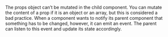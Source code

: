 The props object can’t be mutated in the child component. You can mutate the content of a prop if it is an object or an array, but this is considered a bad practice. When a component wants to notify its parent component that something has to be changed, however, it can emit an event. The parent can listen to this event and update its state accordingly.

